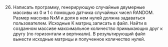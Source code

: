 26. Написать программу, генерирующую случайные двумерные массивы из 0 и 1 с помощью датчика случайных чисел RANDOM. Размер массива NxM и доля в нем нулей должна задаваться пользователем. Исходные K матриц записать в файл. Найти в созданном массиве максимальное количество примыкающих друг к другу (по горизонтали и вертикали). В результирующий файл вынести исходные матрицы и полученное количество нулей.
